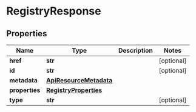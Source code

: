 # RegistryResponse

## Properties
| Name | Type | Description | Notes |
| ------------ | ------------- | ------------- | ------------- |
| **href** | **str** |  | [optional]  |
| **id** | **str** |  | [optional]  |
| **metadata** | [**ApiResourceMetadata**](ApiResourceMetadata.md) |  |  |
| **properties** | [**RegistryProperties**](RegistryProperties.md) |  |  |
| **type** | **str** |  | [optional]  |


